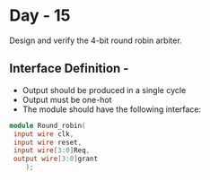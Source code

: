 # Day - 15
Design and verify the 4-bit round robin arbiter.

## Interface Definition - 
- Output should be produced in a single cycle
- Output must be one-hot
- The module should have the following interface:


```verilog
module Round_robin(
 input wire clk,
 input wire reset,
 input wire[3:0]Req,
 output wire[3:0]grant
    );
```

